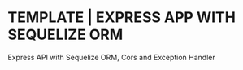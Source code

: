 # TEMPLATE | EXPRESS APP WITH SEQUELIZE ORM

Express API with Sequelize ORM, Cors and Exception Handler
